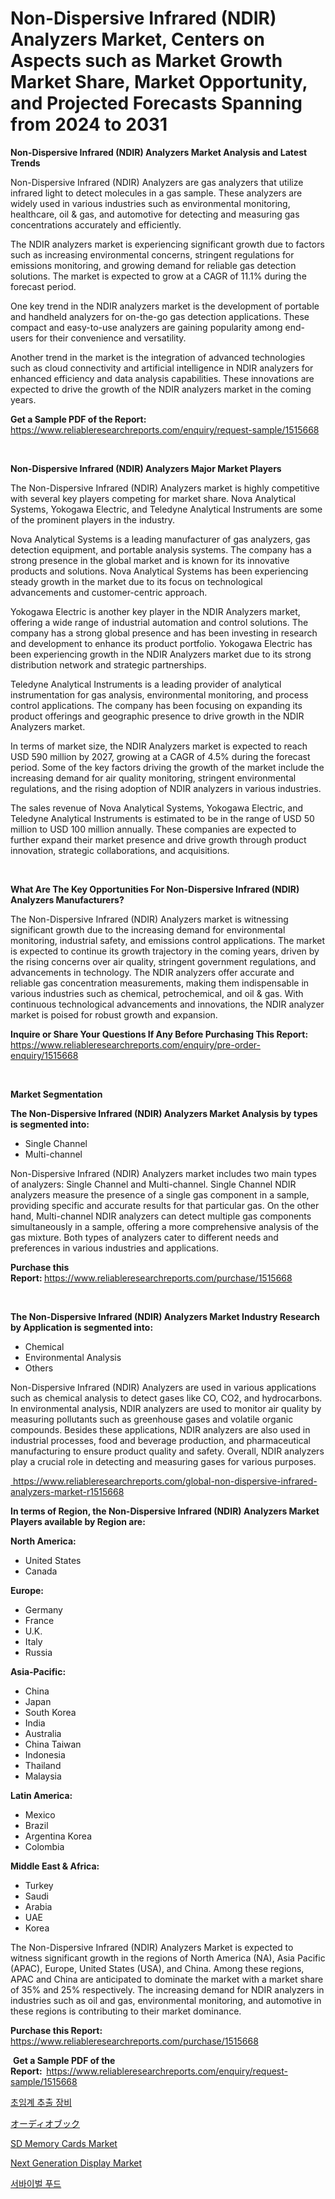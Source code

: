 <p><h1>Non-Dispersive Infrared (NDIR) Analyzers Market, Centers on Aspects such as Market Growth Market Share, Market Opportunity, and Projected Forecasts Spanning from 2024 to 2031</h1></p><p><strong>Non-Dispersive Infrared (NDIR) Analyzers Market Analysis and Latest Trends</strong></p>
<p><p>Non-Dispersive Infrared (NDIR) Analyzers are gas analyzers that utilize infrared light to detect molecules in a gas sample. These analyzers are widely used in various industries such as environmental monitoring, healthcare, oil & gas, and automotive for detecting and measuring gas concentrations accurately and efficiently.</p><p>The NDIR analyzers market is experiencing significant growth due to factors such as increasing environmental concerns, stringent regulations for emissions monitoring, and growing demand for reliable gas detection solutions. The market is expected to grow at a CAGR of 11.1% during the forecast period.</p><p>One key trend in the NDIR analyzers market is the development of portable and handheld analyzers for on-the-go gas detection applications. These compact and easy-to-use analyzers are gaining popularity among end-users for their convenience and versatility.</p><p>Another trend in the market is the integration of advanced technologies such as cloud connectivity and artificial intelligence in NDIR analyzers for enhanced efficiency and data analysis capabilities. These innovations are expected to drive the growth of the NDIR analyzers market in the coming years.</p></p>
<p><strong>Get a Sample PDF of the Report:&nbsp;</strong> <a href="https://www.reliableresearchreports.com/enquiry/request-sample/1515668">https://www.reliableresearchreports.com/enquiry/request-sample/1515668</a></p>
<p>&nbsp;</p>
<p><strong>Non-Dispersive Infrared (NDIR) Analyzers Major Market Players</strong></p>
<p><p>The Non-Dispersive Infrared (NDIR) Analyzers market is highly competitive with several key players competing for market share. Nova Analytical Systems, Yokogawa Electric, and Teledyne Analytical Instruments are some of the prominent players in the industry.</p><p>Nova Analytical Systems is a leading manufacturer of gas analyzers, gas detection equipment, and portable analysis systems. The company has a strong presence in the global market and is known for its innovative products and solutions. Nova Analytical Systems has been experiencing steady growth in the market due to its focus on technological advancements and customer-centric approach.</p><p>Yokogawa Electric is another key player in the NDIR Analyzers market, offering a wide range of industrial automation and control solutions. The company has a strong global presence and has been investing in research and development to enhance its product portfolio. Yokogawa Electric has been experiencing growth in the NDIR Analyzers market due to its strong distribution network and strategic partnerships.</p><p>Teledyne Analytical Instruments is a leading provider of analytical instrumentation for gas analysis, environmental monitoring, and process control applications. The company has been focusing on expanding its product offerings and geographic presence to drive growth in the NDIR Analyzers market.</p><p>In terms of market size, the NDIR Analyzers market is expected to reach USD 590 million by 2027, growing at a CAGR of 4.5% during the forecast period. Some of the key factors driving the growth of the market include the increasing demand for air quality monitoring, stringent environmental regulations, and the rising adoption of NDIR analyzers in various industries.</p><p>The sales revenue of Nova Analytical Systems, Yokogawa Electric, and Teledyne Analytical Instruments is estimated to be in the range of USD 50 million to USD 100 million annually. These companies are expected to further expand their market presence and drive growth through product innovation, strategic collaborations, and acquisitions.</p></p>
<p>&nbsp;</p>
<p><strong>What Are The Key Opportunities For Non-Dispersive Infrared (NDIR) Analyzers Manufacturers?</strong></p>
<p><p>The Non-Dispersive Infrared (NDIR) Analyzers market is witnessing significant growth due to the increasing demand for environmental monitoring, industrial safety, and emissions control applications. The market is expected to continue its growth trajectory in the coming years, driven by the rising concerns over air quality, stringent government regulations, and advancements in technology. The NDIR analyzers offer accurate and reliable gas concentration measurements, making them indispensable in various industries such as chemical, petrochemical, and oil & gas. With continuous technological advancements and innovations, the NDIR analyzer market is poised for robust growth and expansion.</p></p>
<p><strong>Inquire or Share Your Questions If Any Before Purchasing This Report:</strong> <a href="https://www.reliableresearchreports.com/enquiry/pre-order-enquiry/1515668">https://www.reliableresearchreports.com/enquiry/pre-order-enquiry/1515668</a></p>
<p>&nbsp;</p>
<p><strong>Market Segmentation</strong></p>
<p><strong>The Non-Dispersive Infrared (NDIR) Analyzers Market Analysis by types is segmented into:</strong></p>
<p><ul><li>Single Channel</li><li>Multi-channel</li></ul></p>
<p><p>Non-Dispersive Infrared (NDIR) Analyzers market includes two main types of analyzers: Single Channel and Multi-channel. Single Channel NDIR analyzers measure the presence of a single gas component in a sample, providing specific and accurate results for that particular gas. On the other hand, Multi-channel NDIR analyzers can detect multiple gas components simultaneously in a sample, offering a more comprehensive analysis of the gas mixture. Both types of analyzers cater to different needs and preferences in various industries and applications.</p></p>
<p><strong>Purchase this Report:&nbsp;</strong><a href="https://www.reliableresearchreports.com/purchase/1515668">https://www.reliableresearchreports.com/purchase/1515668</a></p>
<p>&nbsp;</p>
<p><strong>The Non-Dispersive Infrared (NDIR) Analyzers Market Industry Research by Application is segmented into:</strong></p>
<p><ul><li>Chemical</li><li>Environmental Analysis</li><li>Others</li></ul></p>
<p><p>Non-Dispersive Infrared (NDIR) Analyzers are used in various applications such as chemical analysis to detect gases like CO, CO2, and hydrocarbons. In environmental analysis, NDIR analyzers are used to monitor air quality by measuring pollutants such as greenhouse gases and volatile organic compounds. Besides these applications, NDIR analyzers are also used in industrial processes, food and beverage production, and pharmaceutical manufacturing to ensure product quality and safety. Overall, NDIR analyzers play a crucial role in detecting and measuring gases for various purposes.</p></p>
<p><a href="https://www.reliableresearchreports.com/global-non-dispersive-infrared-analyzers-market-r1515668">&nbsp;https://www.reliableresearchreports.com/global-non-dispersive-infrared-analyzers-market-r1515668</a></p>
<p><strong>In terms of Region, the Non-Dispersive Infrared (NDIR) Analyzers Market Players available by Region are:</strong></p>
<p>
    <p> <strong> North America: </strong>
        <ul>
            <li>United States</li>
            <li>Canada</li>
        </ul>
        </p> 
    <p> <strong> Europe: </strong>
        <ul>
            <li>Germany</li>
            <li>France</li>
            <li>U.K.</li>
            <li>Italy</li>
            <li>Russia</li>
        </ul>
        </p> 
    <p> <strong> Asia-Pacific: </strong>
        <ul>
            <li>China</li>
            <li>Japan</li>
            <li>South Korea</li>
            <li>India</li>
            <li>Australia</li>
            <li>China Taiwan</li>
            <li>Indonesia</li>
            <li>Thailand</li>
            <li>Malaysia</li>
        </ul>
        </p> 
    <p> <strong> Latin America: </strong>
        <ul>
            <li>Mexico</li>
            <li>Brazil</li>
            <li>Argentina Korea</li>
            <li>Colombia</li>
        </ul>
        </p> 
    <p> <strong> Middle East & Africa: </strong>
        <ul>
            <li>Turkey</li>
            <li>Saudi</li>
            <li>Arabia</li>
            <li>UAE</li>
            <li>Korea</li>
        </ul>
    </p>
    </p>
<p><p>The Non-Dispersive Infrared (NDIR) Analyzers Market is expected to witness significant growth in the regions of North America (NA), Asia Pacific (APAC), Europe, United States (USA), and China. Among these regions, APAC and China are anticipated to dominate the market with a market share of 35% and 25% respectively. The increasing demand for NDIR analyzers in industries such as oil and gas, environmental monitoring, and automotive in these regions is contributing to their market dominance.</p></p>
<p><strong>Purchase this Report: </strong><a href="https://www.reliableresearchreports.com/purchase/1515668">https://www.reliableresearchreports.com/purchase/1515668</a></p>
<p>&nbsp;<strong>Get a Sample PDF of the Report:&nbsp;&nbsp;</strong><a href="https://www.reliableresearchreports.com/enquiry/request-sample/1515668">https://www.reliableresearchreports.com/enquiry/request-sample/1515668</a></p>
<p><strong></strong></p>
<p><p><a href="https://medium.com/@jordanilliamson678678_12326/%EC%8A%88%ED%8D%BC%ED%81%AC%EB%A6%AC%ED%8B%B0%EC%BB%AC-%EC%B6%94%EC%B6%9C-%EC%9E%A5%EB%B9%84-%EC%8B%9C%EC%9E%A5-%EB%B3%B4%EA%B3%A0%EC%84%9C%EB%8A%94-%EC%9D%B4-%EC%8B%9C%EC%9E%A5%EC%9D%98-%EC%B5%9C%EC%8B%A0-%ED%8A%B8%EB%A0%8C%EB%93%9C%EC%99%80-%EC%84%B1%EC%9E%A5-%EA%B8%B0%ED%9A%8C%EB%A5%BC-%EB%B0%9D%ED%98%80%EC%A4%8D%EB%8B%88%EB%8B%A4-8c3437f10c92">초임계 추출 장비</a></p><p><a href="https://medium.com/@jackrichards5445/%E3%82%AA%E3%83%BC%E3%83%87%E3%82%A3%E3%82%AA%E3%83%96%E3%83%83%E3%82%AF%E5%B8%82%E5%A0%B4%E3%83%AC%E3%83%9D%E3%83%BC%E3%83%88%E3%81%AF-%E3%81%93%E3%81%AE%E5%B8%82%E5%A0%B4%E3%81%AE%E6%9C%80%E6%96%B0%E3%83%88%E3%83%AC%E3%83%B3%E3%83%89%E3%81%A8%E6%88%90%E9%95%B7%E6%A9%9F%E4%BC%9A%E3%82%92%E6%98%8E%E3%82%89%E3%81%8B%E3%81%AB%E3%81%97%E3%81%BE%E3%81%99-75aea5d1857a">オーディオブック</a></p><p><a href="https://www.linkedin.com/pulse/sd-memory-cards-market-size-reveals-best-marketing-channels-global-gjxlf?trackingId=IrfyixVJbLuy4E%2B3g8eX9g%3D%3D">SD Memory Cards Market</a></p><p><a href="https://www.linkedin.com/pulse/next-generation-display-market-key-successful-business-strategy-xvehf?trackingId=IrrU2yYyaeAQsCwU2g6YgQ%3D%3D">Next Generation Display Market</a></p><p><a href="https://medium.com/@earnesteidenreichja/%EC%83%9D%EC%A1%B4%EC%8B%9D%ED%92%88-%EC%8B%9C%EC%9E%A5-%ED%86%B5%EC%B0%B0-%EC%8B%9C%EC%9E%A5-%EB%8F%99%ED%96%A5-%EC%84%B1%EC%9E%A5-2024%EB%85%84%EB%B6%80%ED%84%B0-2031%EB%85%84%EA%B9%8C%EC%A7%80-%EC%98%88%EC%B8%A1%EB%90%9C-%EA%B2%83-7ea66257a0cf">서바이벌 푸드</a></p></p>